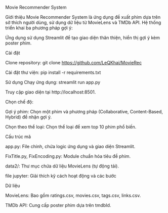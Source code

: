 Movie Recommender System

Giới thiệu
Movie Recommender System là ứng dụng đề xuất phim dựa trên sở thích người dùng, sử dụng dữ liệu từ MovieLens và TMDb API. Hệ thống triển khai ba phương pháp gợi ý:

Ứng dụng sử dụng Streamlit để tạo giao diện thân thiện, hiển thị gợi ý kèm poster phim.

Cài đặt

Clone repository:
  git clone https://github.com/LeQKhai/MovieRec

Cài đặt thư viện:
  pip install -r requirements.txt
  
Sử dụng
Chạy ứng dụng:
  streamlit run app.py
  
Truy cập giao diện tại http://localhost:8501.

Chọn chế độ:

Gợi ý phim: Chọn một phim và phương pháp (Collaborative, Content-Based, Hybrid) để nhận gợi ý.

Chọn theo thể loại: Chọn thể loại để xem top 10 phim phổ biến.


Cấu trúc mã

app.py: File chính, chứa logic ứng dụng và giao diện Streamlit.

FixTitle.py, FixEncoding.py: Module chuẩn hóa tiêu đề phim.

data2/: Thư mục chứa dữ liệu MovieLens (tự động tải).

file jupyter: Giải thích kỹ cách hoạt động và các bước

Dữ liệu

MovieLens: Bao gồm ratings.csv, movies.csv, tags.csv, links.csv.

TMDb API: Cung cấp poster phim dựa trên tmdbId.

